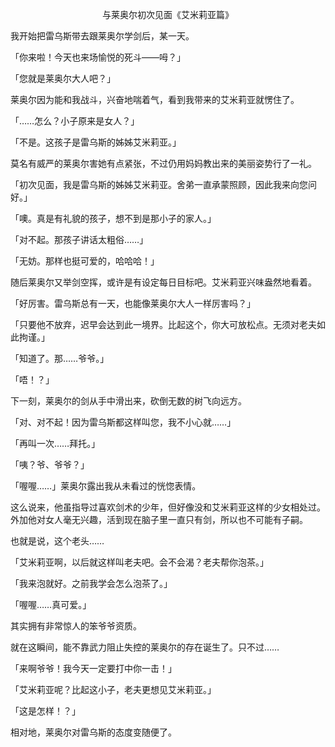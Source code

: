 <p align="center">与莱奥尔初次见面《艾米莉亚篇》</p>

我开始把雷乌斯带去跟莱奥尔学剑后，某一天。

「你来啦！今天也来场愉悦的死斗——呣？」

「您就是莱奥尔大人吧？」

莱奥尔因为能和我战斗，兴奋地喘着气，看到我带来的艾米莉亚就愣住了。

「……怎么？小子原来是女人？」

「不是。这孩子是雷乌斯的姊姊艾米莉亚。」

莫名有威严的莱奥尔害她有点紧张，不过仍用妈妈教出来的美丽姿势行了一礼。

「初次见面，我是雷乌斯的姊姊艾米莉亚。舍弟一直承蒙照顾，因此我来向您问好。」

「噢。真是有礼貌的孩子，想不到是那小子的家人。」

「对不起。那孩子讲话太粗俗……」

「无妨。那样也挺可爱的，哈哈哈！」

随后莱奥尔又举剑空挥，或许是有设定每日目标吧。艾米莉亚兴味盎然地看着。

「好厉害。雷乌斯总有一天，也能像莱奥尔大人一样厉害吗？」

「只要他不放弃，迟早会达到此一境界。比起这个，你大可放松点。无须对老夫如此拘谨。」

「知道了。那……爷爷。」

「唔！？」

下一刻，莱奥尔的剑从手中滑出来，砍倒无数的树飞向远方。

「对、对不起！因为雷乌斯都这样叫您，我不小心就……」

「再叫一次……拜托。」

「咦？爷、爷爷？」

「喔喔……」莱奥尔露出我从未看过的恍惚表情。

这么说来，他虽指导过喜欢剑术的少年，但好像没和艾米莉亚这样的少女相处过。外加他对女人毫无兴趣，活到现在脑子里一直只有剑，所以也不可能有子嗣。

也就是说，这个老头……

「艾米莉亚啊，以后就这样叫老夫吧。会不会渴？老夫帮你泡茶。」

「我来泡就好。之前我学会怎么泡茶了。」

「喔喔……真可爱。」

其实拥有非常惊人的笨爷爷资质。

就在这瞬间，能不靠武力阻止失控的莱奥尔的存在诞生了。只不过……

「来啊爷爷！我今天一定要打中你一击！」

「艾米莉亚呢？比起这小子，老夫更想见艾米莉亚。」

「这是怎样！？」

相对地，莱奥尔对雷乌斯的态度变随便了。

